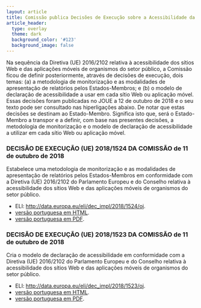 ```yaml
---
layout: article
title: Comissão publica Decisões de Execução sobre a Acessibilidade da Web e das Aplicações Móveis
article_header:
  type: overlay
  theme: dark
  background_color: '#123'
  background_image: false
---
```


Na sequência da Diretiva (UE) 2016/2102 relativa à acessibilidade dos sítios Web e das aplicações móveis de organismos do setor público, a Comissão ficou de definir posteriormente, através de decisões de execução, dois temas: (a) a metodologia de monitorização e as modalidades de apresentação de relatórios pelos Estados-Membros; e (b) o modelo de declaração de acessibilidade a usar em cada sítio Web ou aplicação móvel. Essas decisões foram publicadas no JOUE a 12 de outubro de 2018 e o seu texto pode ser consultado nas hiperligações abaixo. De notar que estas decisões se destinam ao Estado-Membro. Significa isto que, será o Estado-Membro a transpor e a definir, com base nas presentes decisões, a metodologia de monitorização e o modelo de declaração de acessibilidade a utilizar em cada sítio Web ou aplicação móvel.

### DECISÃO DE EXECUÇÃO (UE) 2018/1524 DA COMISSÃO de 11 de outubro de 2018

Estabelece uma metodologia de monitorização e as modalidades de apresentação de relatórios pelos Estados-Membros em conformidade com a Diretiva (UE) 2016/2102 do Parlamento Europeu e do Conselho relativa à acessibilidade dos sítios Web e das aplicações móveis de organismos do setor público.

  * ELI: <http://data.europa.eu/eli/dec_impl/2018/1524/oj>.
  * [versão portuguesa em HTML](https://eur-lex.europa.eu/legal-content/PT/TXT/HTML/?uri=CELEX:32018D1524&qid=1539336854554&from=EN).
  * [versão portuguesa em PDF](https://eur-lex.europa.eu/legal-content/PT/TXT/PDF/?uri=CELEX:32018D1524&qid=1539336854554&from=EN).

### DECISÃO DE EXECUÇÃO (UE) 2018/1523 DA COMISSÃO de 11 de outubro de 2018

Cria o modelo de declaração de acessibilidade em conformidade com a Diretiva (UE) 2016/2102 do Parlamento Europeu e do Conselho relativa à acessibilidade dos sítios Web e das aplicações móveis de organismos do setor público.

  * ELI: <http://data.europa.eu/eli/dec_impl/2018/1523/oj>.
  * [versão portuguesa em HTML](https://eur-lex.europa.eu/legal-content/PT/TXT/HTML/?uri=CELEX:32018D1523&qid=1539336854554&from=EN).
  * [versão portuguesa em PDF](https://eur-lex.europa.eu/legal-content/PT/TXT/PDF/?uri=CELEX:32018D1523&qid=1539336854554&from=EN).
